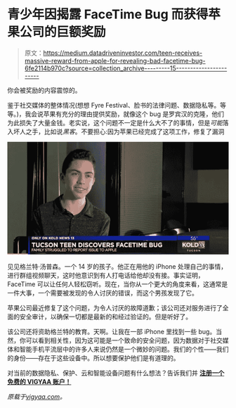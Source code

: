 # 青少年因揭露 FaceTime Bug 而获得苹果公司的巨额奖励

> 原文：<https://medium.datadriveninvestor.com/teen-receives-massive-reward-from-apple-for-revealing-bad-facetime-bug-6fe2114b970c?source=collection_archive---------15----------------------->

你会被奖励的内容震惊的。

鉴于社交媒体的整体情况(想想 Fyre Festival、脸书的法律问题、数据隐私等。等等。)，我会说苹果有充分的理由提供奖励，就像这个 bug 是罗宾汉的克隆，他们为此损失了大量金钱。老实说，这个问题不一定是什么大不了的事情，但是*可能*落入坏人之手，比如说*黑客*。不要担心:因为苹果已经完成了这项工作，修复了漏洞

![](img/346cf3dcad81d8fece913a77a52924fc.png)

见见格兰特·汤普森。一个 14 岁的孩子。他正在用他的 iPhone 处理自己的事情，进行群组视频聊天，这时他意识到有人打电话给他却没有接。事实证明，FaceTime 可以让任何人轻松窃听。现在，当你从一个更大的角度来看，这通常是一件大事，一个需要被发现的令人讨厌的错误，而这个男孩发现了它。

苹果公司最近修复了这个问题，为令人讨厌的故障道歉；该公司还对服务进行了全面的安全审计，以确保一切都是最新的和经过验证的。但是听好了。

该公司还将资助格兰特的教育。天啊。让我在一部 iPhone 里找到一些 bug。当然，你可以看到相关性，因为这可能是一个致命的安全问题，因为数据对于社交媒体和智能手机平流层中的许多人来说仍然是一个微妙的问题。我们的个性——我们的身份——存在于这些设备中。所以想要保护他们是有道理的。

对当前的数据隐私、保护、云和智能设备问题有什么想法？告诉我们并 [**注册一个免费的 VIGYAA 账户！**](https://vigyaa.com/accounts/login/)

*原载于*[*vigyaa.com*](https://vigyaa.com/@pierre/teen-receives-massive-reward-from-apple-for-revealing-bad-facetim-0f274e4b/)*。*